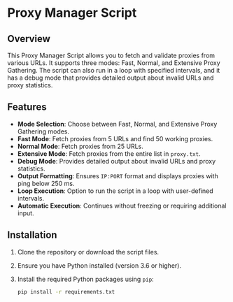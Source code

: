 # Proxy Manager Script

## Overview

This Proxy Manager Script allows you to fetch and validate proxies from various URLs. It supports three modes: Fast, Normal, and Extensive Proxy Gathering. The script can also run in a loop with specified intervals, and it has a debug mode that provides detailed output about invalid URLs and proxy statistics.

## Features

- **Mode Selection**: Choose between Fast, Normal, and Extensive Proxy Gathering modes.
- **Fast Mode**: Fetch proxies from 5 URLs and find 50 working proxies.
- **Normal Mode**: Fetch proxies from 25 URLs.
- **Extensive Mode**: Fetch proxies from the entire list in `proxy.txt`.
- **Debug Mode**: Provides detailed output about invalid URLs and proxy statistics.
- **Output Formatting**: Ensures `IP:PORT` format and displays proxies with ping below 250 ms.
- **Loop Execution**: Option to run the script in a loop with user-defined intervals.
- **Automatic Execution**: Continues without freezing or requiring additional input.

## Installation

1. Clone the repository or download the script files.
2. Ensure you have Python installed (version 3.6 or higher).
3. Install the required Python packages using `pip`:

   ```sh
   pip install -r requirements.txt
